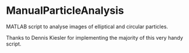 # ManualParticleAnalysis
MATLAB script to analyse images of elliptical and circular particles.

Thanks to Dennis Kiesler for implementing the majority of this very handy script.
